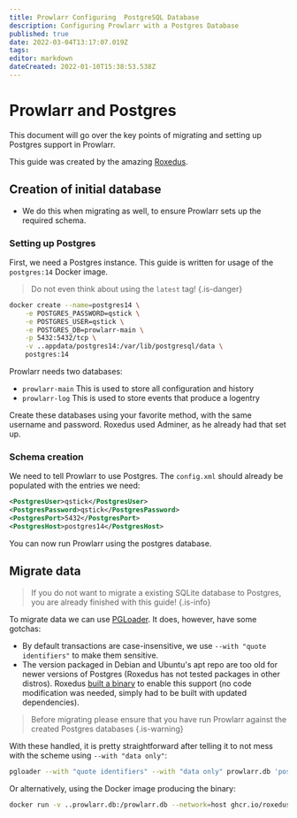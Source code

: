 ```yaml
---
title: Prowlarr Configuring  PostgreSQL Database
description: Configuring Prowlarr with a Postgres Database
published: true
date: 2022-03-04T13:17:07.019Z
tags: 
editor: markdown
dateCreated: 2022-01-10T15:38:53.538Z
---
```


# Prowlarr and Postgres

This document will go over the key points of migrating and setting up Postgres support in Prowlarr.

This guide was created by the amazing [Roxedus](https://github.com/Roxedus).

## Creation of initial database

- We do this when migrating as well, to ensure Prowlarr sets up the required schema.

### Setting up Postgres

First, we need a Postgres instance. This guide is written for usage of the `postgres:14` Docker image.

> Do not even think about using the `latest` tag! {.is-danger}

```bash
docker create --name=postgres14 \
    -e POSTGRES_PASSWORD=qstick \
    -e POSTGRES_USER=qstick \
    -e POSTGRES_DB=prowlarr-main \
    -p 5432:5432/tcp \
    -v ..appdata/postgres14:/var/lib/postgresql/data \
    postgres:14
```

Prowlarr needs two databases:

- `prowlarr-main`   This is used to store all configuration and history
- `prowlarr-log`    This is used to store events that produce a logentry

Create these databases using your favorite method, with the same username and password. Roxedus used Adminer, as he already had that set up.

### Schema creation

We need to tell Prowlarr to use Postgres. The `config.xml` should already be populated with the entries we need:

```xml
<PostgresUser>qstick</PostgresUser>
<PostgresPassword>qstick</PostgresPassword>
<PostgresPort>5432</PostgresPort>
<PostgresHost>postgres14</PostgresHost>
```
You can now run Prowlarr using the postgres database.


## Migrate data

> If you do not want to migrate a existing SQLite database to Postgres, you are already finished with this guide! {.is-info}

To migrate data we can use [PGLoader](https://github.com/dimitri/pgloader). It does, however, have some gotchas:

- By default transactions are case-insensitive, we use `--with "quote identifiers"` to make them sensitive.
- The version packaged in Debian and Ubuntu's apt repo are too old for newer versions of Postgres (Roxedus has not tested packages in other distros).
  Roxedus [built a binary](https://github.com/Roxedus/Pgloader-bin) to enable this support (no code modification was needed, simply had to be built with updated dependencies).
  
> Before migrating please ensure that you have run Prowlarr against the created Postgres databases {.is-warning}

With these handled, it is pretty straightforward after telling it to not mess with the scheme using `--with "data only"`:

```bash
pgloader --with "quote identifiers" --with "data only" prowlarr.db 'postgresql://qstick:qstick@localhost/prowlarr-main'
```

Or alternatively, using the Docker image producing the binary:

```bash
docker run -v ..prowlarr.db:/prowlarr.db --network=host ghcr.io/roxedus/pgloader --with "quote identifiers" --with "data only" /prowlarr.db "postgresql://qstick:qstick@localhost/prowlarr-main"
```
